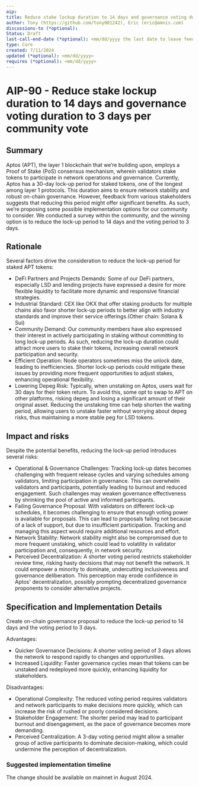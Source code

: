 ```yaml
---
aip: 
title: Reduce stake lockup duration to 14 days and governance voting duration to 3 days per community vote
author: Tony (https://github.com/tony001242), Eric (eric@amnis.com)
discussions-to (*optional): 
Status: Draft
last-call-end-date (*optional): <mm/dd/yyyy the last date to leave feedbacks and reviews>
type: Core
created: 7/11/2024
updated (*optional): <mm/dd/yyyy>
requires (*optional): <mm/dd/yyyy>
---
```


# AIP-90 - Reduce stake lockup duration to 14 days and governance voting duration to 3 days per community vote

## Summary

Aptos (APT), the layer 1 blockchain that we’re building upon, employs a Proof of Stake (PoS) consensus mechanism, wherein validators stake tokens to participate in network operations and governance.
Currently, Aptos has a 30-day lock-up period for staked tokens, one of the longest among layer 1 protocols. This duration aims to ensure network stability and robust on-chain governance. However, feedback from various stakeholders suggests that reducing this period might offer significant benefits.
As such, we’re proposing some possible implementation options for our community to consider. We conducted a survey within the community, and the winning option is to reduce the lock-up period to 14 days and the voting period to 3 days.

## Rationale

Several factors drive the consideration to reduce the lock-up period for staked APT tokens:

- DeFi Partners and Projects Demands: Some of our DeFi partners, especially LSD and lending projects have expressed a desire for more flexible liquidity to facilitate more dynamic and responsive financial strategies.
- Industrial Standard: CEX like OKX that offer staking products for multiple chains also favor shorter lock-up periods to better align with industry standards and improve their service offerings.(Other chain: Solana & Sui)
- Community Demand: Our community members have also expressed their interest in actively participating in staking without committing to long lock-up periods. As such, reducing the lock-up duration could attract more users to stake their tokens, increasing overall network participation and security.
- Efficient Operation: Node operators sometimes miss the unlock date, leading to inefficiencies. Shorter lock-up periods could mitigate these issues by providing more frequent opportunities to adjust stakes, enhancing operational flexibility.
- Lowering Depeg Risk: Typically, when unstaking on Aptos, users wait for 30 days for their token return. To avoid this, some opt to swap to APT on other platforms, risking depeg and losing a significant amount of their original asset. Reducing the unstaking time can help shorten the waiting period, allowing users to unstake faster without worrying about depeg risks, thus maintaining a more stable peg for LSD tokens.

## Impact and risks

Despite the potential benefits, reducing the lock-up period introduces several risks:

- Operational & Governance Challenges: Tracking lock-up dates becomes challenging with frequent release cycles and varying schedules among validators, limiting participation in governance. This can overwhelm validators and participants, potentially leading to burnout and reduced engagement. Such challenges may weaken governance effectiveness by shrinking the pool of active and informed participants.
- Failing Governance Proposal: With validators on different lock-up schedules, it becomes challenging to ensure that enough voting power is available for proposals. This can lead to proposals failing not because of a lack of support, but due to insufficient participation. Tracking and managing this aspect would require additional resources and effort.
- Network Stability: Network stability might also be compromised due to more frequent unstaking, which could lead to volatility in validator participation and, consequently, in network security.
- Perceived Decentralization: A shorter voting period restricts stakeholder review time, risking hasty decisions that may not benefit the network. It could empower a minority to dominate, undercutting inclusiveness and governance deliberation. This perception may erode confidence in Aptos' decentralization, possibly prompting decentralized governance proponents to consider alternative projects.

## Specification and Implementation Details

Create on-chain governance proposal to reduce the lock-up period to 14 days and the voting period to 3 days.

Advantages:

- Quicker Governance Decisions: A shorter voting period of 3 days allows the network to respond rapidly to changes and opportunities.
- Increased Liquidity: Faster governance cycles mean that tokens can be unstaked and redeployed more quickly, enhancing liquidity for stakeholders.

Disadvantages:

- Operational Complexity: The reduced voting period requires validators and network participants to make decisions more quickly, which can increase the risk of rushed or poorly considered decisions.
- Stakeholder Engagement: The shorter period may lead to participant burnout and disengagement, as the pace of governance becomes more demanding.
- Perceived Centralization: A 3-day voting period might allow a smaller group of active participants to dominate decision-making, which could undermine the perception of decentralization.

### Suggested implementation timeline

The change should be available on mainnet in August 2024.

